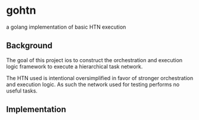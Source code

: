 # gohtn

a golang implementation of basic HTN execution 

## Background

The goal of this project ios to construct the orchestration and execution logic framework to execute a hierarchical task network.

The HTN used is intentional oversimplified in favor of stronger orchestration and execution logic.  As such the network used for testing performs no useful tasks.

## Implementation

